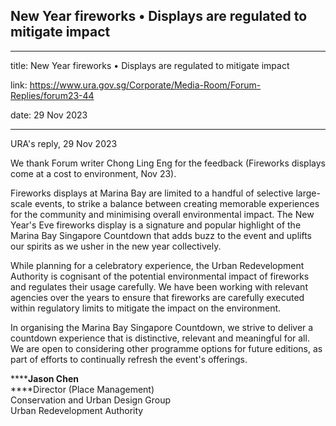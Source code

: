 ## New Year fireworks • Displays are regulated to mitigate impact

---

title: New Year fireworks • Displays are regulated to mitigate impact

link: https://www.ura.gov.sg/Corporate/Media-Room/Forum-Replies/forum23-44

date: 29 Nov 2023

---

URA's reply, 29 Nov 2023

We thank Forum writer Chong Ling Eng for the feedback (Fireworks displays come at a cost to environment, Nov 23).

Fireworks displays at Marina Bay are limited to a handful of selective large-scale events, to strike a balance between creating memorable experiences for the community and minimising overall environmental impact. The New Year's Eve fireworks display is a signature and popular highlight of the Marina Bay Singapore Countdown that adds buzz to the event and uplifts our spirits as we usher in the new year collectively.

While planning for a celebratory experience, the Urban Redevelopment Authority is cognisant of the potential environmental impact of fireworks and regulates their usage carefully. We have been working with relevant agencies over the years to ensure that fireworks are carefully executed within regulatory limits to mitigate the impact on the environment.

In organising the Marina Bay Singapore Countdown, we strive to deliver a countdown experience that is distinctive, relevant and meaningful for all. We are open to considering other programme options for future editions, as part of efforts to continually refresh the event's offerings.

**\*\***Jason Chen**  
\*\***Director (Place Management)  
Conservation and Urban Design Group  
Urban Redevelopment Authority
